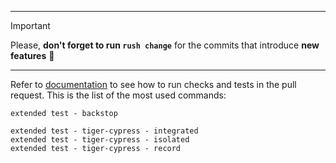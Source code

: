 <!--
Description of changes.
-->

---

> [!IMPORTANT]
> Please, **don't forget to run `rush change`** for the commits that introduce **new features** 🙏

---

Refer to [documentation](https://github.com/gooddata/gooddata-ui-sdk/blob/master/dev_docs/continuous_integration.md) to see how to run checks and tests in the pull request. This is the list of the most used commands:

```
extended test - backstop
```

```
extended test - tiger-cypress - integrated
extended test - tiger-cypress - isolated
extended test - tiger-cypress - record
```

